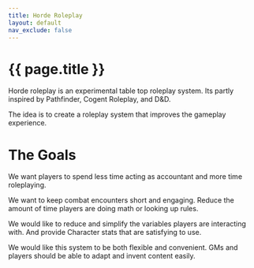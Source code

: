 ```yaml
---
title: Horde Roleplay
layout: default
nav_exclude: false
---
```



# {{ page.title }}



Horde roleplay is an experimental table top roleplay system.
Its partly inspired by Pathfinder, Cogent Roleplay, and D&D.

The idea is to create a roleplay system that improves the gameplay experience.


# The Goals


We want players to spend less time acting as accountant and more time roleplaying.

We want to keep combat encounters short and engaging.
Reduce the amount of time players are doing math or looking up rules.

We would like to reduce and simplify the variables players are interacting with. 
And provide Character stats that are satisfying to use.

We would like this system to be both flexible and convenient.
GMs and players should be able to adapt and invent content easily.
